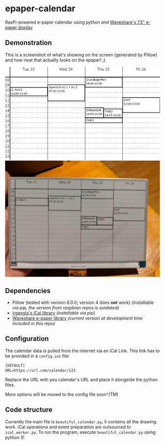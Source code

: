 # epaper-calendar
RasPi-powered e-paper calendar using python and [Waveshare's 7.5" e-paper display](https://www.waveshare.com/product/mini-pc/raspberry-pi/displays/e-paper/7.5inch-e-paper-hat.htm)

## Demonstration
This is a screenshot of what's showing on the screen (generated by Pillow) and how neat that actually looks on the epaper! ;)

![sample screenshot](sample-screenshot.jpg)
![sample photo](sample-photo.jpg)

## Dependencies
- Pillow (tested with version 6.0.0; version 4 does **not** work) *(installable via pip, the version from raspbian repos is outdated)*
- [irgangla's iCal library](https://github.com/irgangla/icalevents) *(installable via pip)*
- [Waveshare e-paper library](https://github.com/waveshare/e-Paper) *(current version at development time included in this repo)*

## Configuration
The calendar data is pulled from the internet via an iCal Link. This link has to be provided in a `config.ini` file:
```
[DEFAULT]
URL=https://url.com/calendar/123
```
Replace the URL with you calendar's URL and place it alongside the python files.

More options will be moved to the config file soon^(TM)

## Code structure
Currently the main file is `beautiful_calendar.py`, it contains all the drawing work. iCal operations and event preparation are outsourced to `ical_worker.py`.
To run the program, execute `beautiful_calendar.py` using python 3!

